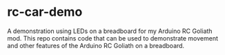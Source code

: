# rc-car-demo
A demonstration using LEDs on a breadboard for my Arduino RC Goliath mod.
This repo contains code that can be used to demonstrate movement and other features of the Arduino RC Goliath on a breadboard.
